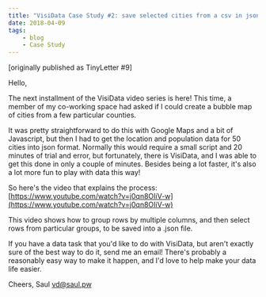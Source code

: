 ```yaml
---
title: "VisiData Case Study #2: save selected cities from a csv in json format"
date: 2018-04-09
tags:
    - blog
    - Case Study
---
```


[originally published as TinyLetter #9]

Hello,

The next installment of the VisiData video series is here!  This time, a member of my co-working space had asked if I could create a bubble map of cities from a few particular counties.

It was pretty straightforward to do this with Google Maps and a bit of Javascript, but then I had to get the location and population data for 50 cities into json format.  Normally this would require a small script and 20 minutes of trial and error, but fortunately, there is VisiData, and I was able to get this done in only a couple of minutes.  Besides being a lot faster, it's also a lot more fun to play with data this way!

So here's the video that explains the process:  [https://www.youtube.com/watch?v=j0qn8OIiV-w](https://www.youtube.com/watch?v=j0qn8OIiV-w)

This video shows how to group rows by multiple columns, and then select rows from particular groups, to be saved into a .json file.

If you have a data task that you'd like to do with VisiData, but aren't exactly sure of the best way to do it, send me an email!  There's probably a reasonably easy way to make it happen, and I'd love to help make your data life easier.

Cheers,
Saul
vd@saul.pw
